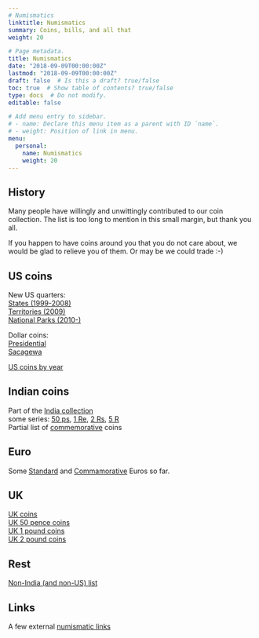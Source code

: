 ```yaml
---
# Numismatics
linktitle: Numismatics
summary: Coins, bills, and all that
weight: 20

# Page metadata.
title: Numismatics
date: "2018-09-09T00:00:00Z"
lastmod: "2018-09-09T00:00:00Z"
draft: false  # Is this a draft? true/false
toc: true  # Show table of contents? true/false
type: docs  # Do not modify.
editable: false

# Add menu entry to sidebar.
# - name: Declare this menu item as a parent with ID `name`.
# - weight: Position of link in menu.
menu:
  personal:
    name: Numismatics
    weight: 20
---
```


## History

Many people have willingly and unwittingly contributed to our coin collection.
The list is too long to mention in this small margin, but thank you all.

If you happen to have coins around you that you do not care about, we would be
glad to relieve you of them. Or may be we could trade :-)

## US coins

 New US quarters:<BR>
 <A HREF="usstateq">States (1999-2008)</A><BR>
 <A HREF="us_te_quarters">Territories (2009)</A><BR>
 <A HREF="us_np_quarters">National Parks (2010-)</A><BR>
<P>
Dollar coins:<BR>
<A HREF=pres>Presidential</A><BR>
<A HREF=sacagewa>Sacagewa</A><P>
<A HREF="usseries">US coins by year</A><P>

## Indian coins

Part of the <A HREF="indian">India collection</A><BR>
some series:
<A HREF="ps50">50 ps</A>,
<A HREF="rupee1">1 Re</A>,
<A HREF="rs2">2 Rs</A>,
<A HREF="rs5">5 R</A>
<BR>
Partial list of <A HREF="india_commemorative">commemorative</A> coins

## Euro

Some <A HREF="euro_std">Standard</A>
and <A HREF="euro_comm">Commamorative</A> Euros
so far.

## UK

<A HREF="UKindex">UK coins</A><BR>
<A HREF="50Pence">UK 50 pence coins</A><BR>
<A HREF="1Pound">UK 1 pound coins</A><BR>
<A HREF="2Pounds">UK 2 pound coins</A>

## Rest

<A HREF="mycoins">Non-India (and non-US) list</A>

## Links

A few external <A HREF="coinlinks">numismatic links</A>
